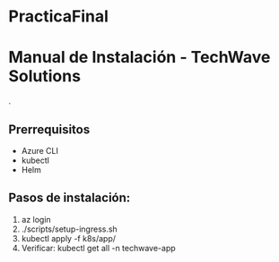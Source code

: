 # PracticaFinal
# Manual de Instalación - TechWave Solutions
.
## Prerrequisitos
- Azure CLI
- kubectl
- Helm

## Pasos de instalación:
1. az login
2. ./scripts/setup-ingress.sh
3. kubectl apply -f k8s/app/
4. Verificar: kubectl get all -n techwave-app
